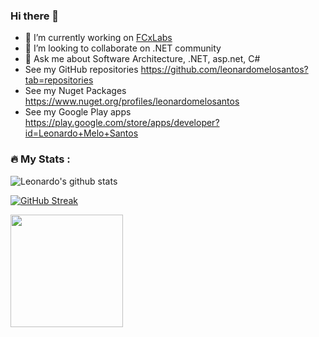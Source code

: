 ### Hi there 👋

- 🔭 I’m currently working on [FCxLabs](https://www.linkedin.com/company/fcxlabs/)
- 👯 I’m looking to collaborate on .NET community
- 💬 Ask me about  Software Architecture, .NET, asp.net, C#
- See my GitHub repositories https://github.com/leonardomelosantos?tab=repositories
- See my Nuget Packages https://www.nuget.org/profiles/leonardomelosantos
- See my Google Play apps https://play.google.com/store/apps/developer?id=Leonardo+Melo+Santos 

<!--
**leonardomelosantos/leonardomelosantos** is a ✨ _special_ ✨ repository because its `README.md` (this file) appears on your GitHub profile.
-->

### :fire: My Stats :

![Leonardo's github stats](https://github-readme-stats.vercel.app/api?username=leonardomelosantos&show_icons=true&title_color=fff&icon_color=79ff97&text_color=9f9f9f&bg_color=151515)

[![GitHub Streak](https://github-readme-streak-stats.herokuapp.com/?user=leonardomelosantos&theme=dark)](https://git.io/streak-stats)

<img height="180em" src="https://github-readme-stats.vercel.app/api/top-langs/?username=leonardomelosantos&layout=compact&langs_count=12&theme=dracula"/>
